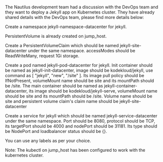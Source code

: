 The Nautilus development team had a discussion with the DevOps team and they want to deploy a Jekyll app on Kubernetes cluster. They have already shared details with the DevOps team, please find more details below:


Create a namespace jekyll-namespace-datacenter for jekyll.

PersistentVolume is already created on jump_host.

Create a PersistentVolumeClaim which should be named jekyll-site-datacenter under the same namespace. accessModes should be ReadWriteMany, request 1Gi storage.

Create a pod named jekyll-pod-datacenter for jekyll. Init container should be named as jekyll-init-datacenter, image should be kodekloud/jekyll, use command as [ "jekyll", "new", "/site" ]. Its image pull policy should be IfNotPresent, volumeMount name should be site and its mountPath should be /site. The main container should be named as jekyll-container-datacenter, its image should be kodekloud/jekyll-serve, volumeMount name should be site and its mountPath should be /site. Volume name should be site and persistent volume claim's claim name should be jekyll-site-datacenter

Create a service for jekyll which should be named jekyll-service-datacenter under the same namespace. Port should be 8080, protocol should be TCP, its targetPort should be 4000 and nodePort should be 31181. Its type should be NodePort and loadbalancer status should be {}.

You can use any labels as per your choice.

Note: The kubectl on jump_host has been configured to work with the kubernetes cluster.